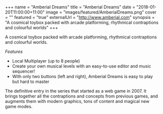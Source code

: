 +++
name = "Amberial Dreams"
title = "Amberial Dreams"
date = "2018-01-20T11:00:00+11:00"
image = "images/featured/AmberialDreams.png"
cover = ""
featured = "true"
externalUrl = "http://www.amberial.com"
synopsis = "A cosmical toybox packed with arcade platforming, rhythmical contraptions and colourful worlds"
+++

A cosmical toybox packed with arcade platforming, rhythmical contraptions and colourful worlds.

*Features*
- Local Multiplayer (up to 8 people)
- Create your own musical levels with an easy-to-use editor and music sequencer!
- With only two buttons (left and right), Amberial Dreams is easy to play but hard to master

The definitive entry in the series that started as a web game in 2007. It brings together all the contraptions and concepts from previous games, and augments them with modern graphics, tons of content and magical new game modes.